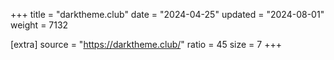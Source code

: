 +++
title = "darktheme.club"
date = "2024-04-25"
updated = "2024-08-01"
weight = 7132

[extra]
source = "https://darktheme.club/"
ratio = 45
size = 7
+++
